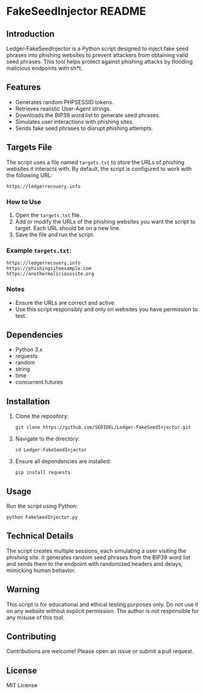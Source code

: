 # FakeSeedInjector README

## Introduction

Ledger-FakeSeedInjector is a Python script designed to inject fake seed phrases into phishing websites to prevent attackers from obtaining valid seed phrases. This tool helps protect against phishing attacks by flooding malicious endpoints with sh*t.

## Features

- Generates random PHPSESSID tokens.
- Retrieves realistic User-Agent strings.
- Downloads the BIP39 word list to generate seed phrases.
- Simulates user interactions with phishing sites.
- Sends fake seed phrases to disrupt phishing attempts.

## Targets File

The script uses a file named `targets.txt` to store the URLs of phishing websites it interacts with. By default, the script is configured to work with the following URL:

```
https://ledgerrecovery.info
```

### How to Use
1. Open the `targets.txt` file.
2. Add or modify the URLs of the phishing websites you want the script to target. Each URL should be on a new line.
3. Save the file and run the script.

### Example `targets.txt`:
```
https://ledgerrecovery.info
https://phishingsiteexample.com
https://anothermalicioussite.org
```

### Notes
- Ensure the URLs are correct and active.
- Use this script responsibly and only on websites you have permission to test.

## Dependencies

- Python 3.x
- requests
- random
- string
- time
- concurrent.futures

## Installation

1. Clone the repository:
   ```
   git clone https://github.com/SEDIDEL/Ledger-FakeSeedInjector.git
   ```
2. Navigate to the directory:
   ```
   cd Ledger-FakeSeedInjector
   ```
3. Ensure all dependencies are installed:
   ```
   pip install requests
   ```

## Usage

Run the script using Python:
```
python FakeSeedInjector.py
```

## Technical Details

The script creates multiple sessions, each simulating a user visiting the phishing site. It generates random seed phrases from the BIP39 word list and sends them to the endpoint with randomized headers and delays, mimicking human behavior.

## Warning

This script is for educational and ethical testing purposes only. Do not use it on any website without explicit permission. The author is not responsible for any misuse of this tool.

## Contributing

Contributions are welcome! Please open an issue or submit a pull request.

## License

MIT License
